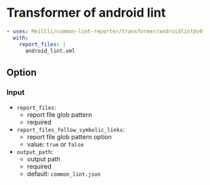 # Transformer of android lint
```yml
- uses: MeilCli/common-lint-reporter/transformer/androidlint@v0
  with:
    report_files: |
      android_lint.xml
```

## Option
### Input
- `report_files`:
  - report file glob pattern
  - required
- `report_files_follow_symbolic_links`:
  - report file glob pattern option
  - value: `true` or `false`
- `output_path`:
  - output path
  - required
  - default: `common_lint.json`